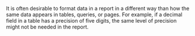 It is often desirable to format data in a report in a different way than how the same data appears in tables, queries, or pages. For example, if a decimal field in a table has a precision of five digits, the same level of precision might not be needed in the report. 